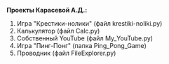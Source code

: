 **Проекты Карасевой А.Д.:**
1. Игра "Крестики-нолики" (файл krestiki-noliki.py)
2. Калькулятор (файл Calc.py)
3. Собственный YouTube (файл My_YouTube.py)
4. Игра "Пинг-Понг" (папка Ping_Pong_Game)
5. Проводник (файл FileExplorer.py)